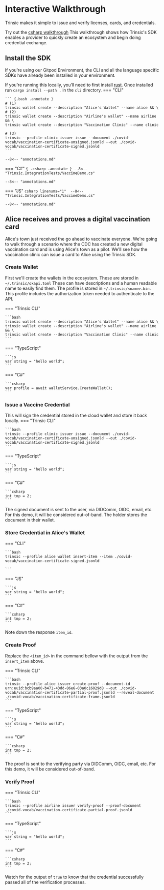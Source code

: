 # Interactive Walkthrough
Trinsic makes it simple to issue and verify licenses, cards, and credentials.

Try out the [csharp walkthrough](./csharp.md)
This walkthrough shows how Trinsic's SDK enables a provider to quickly create an ecosystem and begin doing credential exchange.

## Install the SDK
If you're using our Gitpod Environment, the CLI and all the language specific SDKs have already been installed in your environment.

If you're running this locally, you'll need to first install [rust](https://www.rust-lang.org/tools/install). Once installed run `cargo install --path .` in the `cli` directory.
=== "CLI"

    ``` {.bash .annotate }
    # (1)
    trinsic wallet create --description "Alice's Wallet" --name alice && \
    # (2)
    trinsic wallet create --description "Airline's wallet" --name airline && \
    trinsic wallet create --description "Vaccination Clinic" --name clinic

    # (3)
    trinsic --profile clinic issuer issue --document ./covid-vocab/vaccination-certificate-unsigned.jsonld --out ./covid-vocab/vaccination-certificate-signed.jsonld
    ```    

    --8<-- "annotations.md"


=== "C#"
    ``` { .csharp .annotate }
    --8<-- "Trinsic.IntegrationTests/VaccineDemo.cs"
    ```

    --8<-- "annotations.md"


=== "JS"
    ```csharp linenums="1" 
    --8<-- "Trinsic.IntegrationTests/VaccineDemo.cs"
    ```

    --8<-- "annotations.md"


## Alice receives and proves a digital vaccination card
Alice's town just received the go ahead to vaccinate everyone. We're going to walk through
a scenario where the CDC has created a new digital vaccination card and is using Alice's town as a pilot.
We'll see how the vaccination clinic can issue a card to Alice using the Trinsic SDK.

### Create Wallet
First we'll create the wallets in the ecosystem. These are stored in `~/.trinsic/okapi.toml`
These can have descriptions and a human readable name to easily find them.
The profile is stored in `~/.trinsic/<name>.bin`. This profile includes the authorization token needed to authenticate to the API.

=== "Trinsic CLI"

    ```bash
    trinsic wallet create --description "Alice's Wallet" --name alice && \
    trinsic wallet create --description "Airline's wallet" --name airline && \
    trinsic wallet create --description "Vaccination Clinic" --name clinic
    ```
=== "TypeScript"

    ```js
    var string = "hello world";
    ```

=== "C#"

    ```csharp
    var profile = await walletService.CreateWallet();
    ```
### Issue a Vaccine Credential
This will sign the credential stored in the cloud wallet and store it back locally.
=== "Trinsic CLI"

    ```bash
    trinsic --profile clinic issuer issue --document ./covid-vocab/vaccination-certificate-unsigned.jsonld --out ./covid-vocab/vaccination-certificate-signed.jsonld
    ```
=== "TypeScript"

    ```js
    var string = "hello world";
    ```

=== "C#"

    ```csharp
    int tmp = 2;
    ```


The signed document is sent to the user, via DIDComm, OIDC, email, etc. For this demo, it will be considered out-of-band.
The holder stores the document in their wallet.

### Store Credential in Alice's Wallet
=== "CLI"

    ```bash
    trinsic --profile alice wallet insert-item --item ./covid-vocab/vaccination-certificate-signed.jsonld

    ```

=== "JS"

    ```js
    var string = "hello world";
    ```

=== "C#"

    ```csharp
    int tmp = 2;
    ```

Note down the response `item_id`.

### Create Proof

Replace the `<item_id>` in the command bellow with the output from the `insert_item` above.

=== "Trinsic CLI"

    ```bash
    trinsic --profile alice issuer create-proof --document-id urn:uuid:bcb9aa00-b471-43dd-86e6-03a0c16029d8 --out ./covid-vocab/vaccination-certificate-partial-proof.jsonld --reveal-document ./covid-vocab/vaccination-certificate-frame.jsonld
    ```

=== "TypeScript"

    ```js
    var string = "hello world";
    ```

=== "C#"

    ```csharp
    int tmp = 2;
    ```


The proof is sent to the verifying party via DIDComm, OIDC, email, etc. For this demo, it will be considered out-of-band.

### Verify Proof

=== "Trinsic CLI"

    ```bash
    trinsic --profile airline issuer verify-proof --proof-document ./covid-vocab/vaccination-certificate-partial-proof.jsonld
    ```

=== "TypeScript"

    ```js
    var string = "hello world";
    ```

=== "C#"

    ```csharp
    int tmp = 2;
    ```

Watch for the output of `true` to know that the credential successfully passed all of the verification processes.

